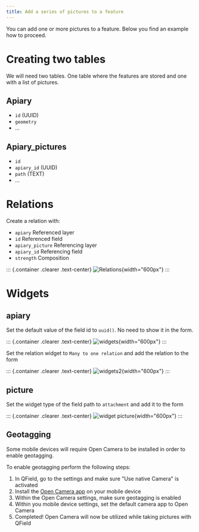 ```yaml
---
title: Add a series of pictures to a feature
---
```


You can add one or more pictures to a feature. Below you find an example
how to proceed.

Creating two tables
===================

We will need two tables. One table where the features are stored and one
with a list of pictures.

**Apiary**
----------

-   `id` (UUID)
-   `geometry`
-   \...

**Apiary\_pictures**
--------------------

-   `id`
-   `apiary_id` (UUID)
-   `path` (TEXT)
-   \...

Relations
=========

Create a relation with:

-   `apiary` Referenced layer
-   `id` Referenced field
-   `apiary_picture` Referencing layer
-   `apiary_id` Referencing field
-   `strength` Composition

::: {.container .clearer .text-center}
![Relations](/images/add-1-n-pictures-relations.png){width="600px"}
:::

Widgets
=======

apiary
------

Set the default value of the field id to `uuid()`. No need to show it in
the form.

::: {.container .clearer .text-center}
![widgets](/images/add-1-n-pictures-widgets_hive.png){width="600px"}
:::

Set the relation widget to `Many to one relation` and add the relation
to the form

::: {.container .clearer .text-center}
![widgets2](/images/add-1-n-pictures-widgets_hive2.png){width="600px"}
:::

picture
-------

Set the widget type of the field path to `attachment` and add it to the
form

::: {.container .clearer .text-center}
![widget picture](/images/add-1-n-pictures-widgets_picture.png){width="600px"}
:::

Geotagging
----------

Some mobile devices will require Open Camera to be installed in order to
enable geotagging.

To enable geotagging perform the following steps:

1.  In QField, go to the settings and make sure \"Use native Camera\" is
    activated
2.  Install the [Open Camera
    app](https://play.google.com/store/apps/details?id=net.sourceforge.opencamera&hl=en&gl=US)
    on your mobile device
3.  Within the Open Camera settings, make sure geotagging is enabled
4.  Within you mobile device settings, set the default camera app to
    Open Camera
5.  Completed! Open Camera will now be utilized while taking pictures
    with QField
